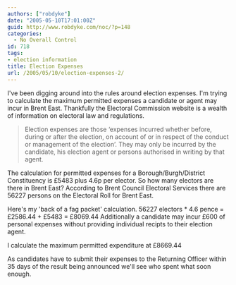 ```yaml
---
authors: ["robdyke"]
date: "2005-05-10T17:01:00Z"
guid: http://www.robdyke.com/noc/?p=148
categories:
  - No Overall Control
id: 718
tags:
- election information
title: Election Expenses
url: /2005/05/10/election-expenses-2/
---
```

I've been digging around into the rules around election expenses. I'm trying to calculate the maximum permitted expenses a candidate or agent may incur in Brent East. Thankfully the Electoral Commission website is a wealth of information on electoral law and regulations.

> Election expenses are those ‘expenses incurred whether before, during or after the election, on account of or in respect of the conduct or management of the election’. They may only be incurred by the candidate, his election agent or persons authorised in writing by that agent.

The calculation for permitted expenses for a Borough/Burgh/District Constituency is £5483 plus 4.6p per elector. So how many electors are there in Brent East? According to Brent Council Electoral Services there are 56227 persons on the Electoral Roll for Brent East.

Here's my 'back of a fag packet' calculation. 56227 electors * 4.6 pence = £2586.44 + £5483 = £8069.44 Additionally a candidate may incur £600 of personal expenses without providing individual recipts to their election agent.

I calculate the maximum permitted expenditure at £8669.44

As candidates have to submit their expenses to the Returning Officer within 35 days of the result being announced we'll see who spent what soon enough.